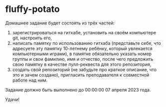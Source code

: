 # fluffy-potato

Домашнее задание будет состоять из трёх частей: 
1) зарегистрироваться на гитхабе, установить на своём компьютере git, настроить его, 
2) написать памятку по использованию гитхаба (представьте себе, что адресуете эту памятку 10-летнему ребёнку, который увлекается компьютерными играми), в памятке обязательно указать номер группы и свои фамилию, имя и отчество, после чего предложить свою памятку в качестве пулл-реквеста для этого репозитория,
3) создать свой репозиторий (не забудьте про краткое описание, что это и зачем создано), пригласить преподавателя к совместной работе над ним.

Задание должно быть выполнено до 00:00:00 07 апреля 2023 года.

Удачи!

